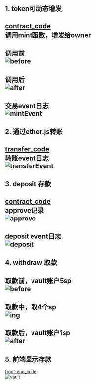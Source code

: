 
## 1. token可动态增发 
[contract_code](../project_code/contracts/shenstone.sol)  
调用mint函数，增发给owner  
---
调用前  
![before](./images/before.png)
---
调用后  
![after](./images/after.png)
---
交易event日志   
![mintEvent](./images/mintEvent.png)
---
## 2. 通过ether.js转账  
[transfer_code](../project_code/scripts/transfer.js)  
转账event日志  
![transferEvent](./images/transfer.png)
---
## 3. deposit 存款    
[contract_code](../project_code/contracts/vault.sol)  
approve记录  
![approve](./images/approve.png)
---
deposit event日志  
![deposit](./images/depositEvent.png)
---

## 4. withdraw 取款 
取款前，vault账户5sp  
![before](./images/withBefore.png)
---
取款中，取4个sp  
![ing](./images/4.png)
---
取款后，vault账户1sp  
![after](./images/withAfter.png)
---
## 5. 前端显示存款  
[front-end_code](../project_code/vue_project/components/erc20.vue)  
![vault](./images/vault.png)

